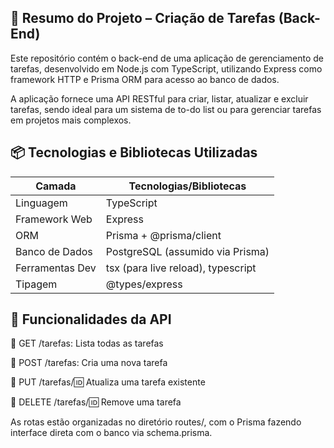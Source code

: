 ## 📝 Resumo do Projeto – Criação de Tarefas (Back-End)
Este repositório contém o back-end de uma aplicação de gerenciamento de tarefas, desenvolvido em Node.js com TypeScript, utilizando Express como framework HTTP e Prisma ORM para acesso ao banco de dados.

A aplicação fornece uma API RESTful para criar, listar, atualizar e excluir tarefas, sendo ideal para um sistema de to-do list ou para gerenciar tarefas em projetos mais complexos.

## 📦 Tecnologias e Bibliotecas Utilizadas

| Camada          | Tecnologias/Bibliotecas            |
| --------------- | ---------------------------------- |
| Linguagem       | TypeScript                         |
| Framework Web   | Express                            |
| ORM             | Prisma + @prisma/client            |
| Banco de Dados  | PostgreSQL (assumido via Prisma)   |
| Ferramentas Dev | tsx (para live reload), typescript |
| Tipagem         | @types/express                     |

## 🧠 Funcionalidades da API
🔹 GET /tarefas: Lista todas as tarefas

🔹 POST /tarefas: Cria uma nova tarefa

🔹 PUT /tarefas/:id: Atualiza uma tarefa existente

🔹 DELETE /tarefas/:id: Remove uma tarefa

As rotas estão organizadas no diretório routes/, com o Prisma fazendo interface direta com o banco via schema.prisma.
